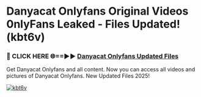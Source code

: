 # Danyacat Onlyfans Original Videos 0nlyFans Leaked - Files Updated! (kbt6v)

<h3>🔴 CLICK HERE 🌐==►► <a href="https://tinyurl.com/2m67pmp6" rel="nofollow">Danyacat Onlyfans Updated Files</a></h3>

Get Danyacat Onlyfans and all content. Now you can access all videos and pictures of Danyacat Onlyfans. New Updated Files 2025!

[![kbt6v](https://i.imgur.com/H4QAA4z.gif)](https://tinyurl.com/2m67pmp6)